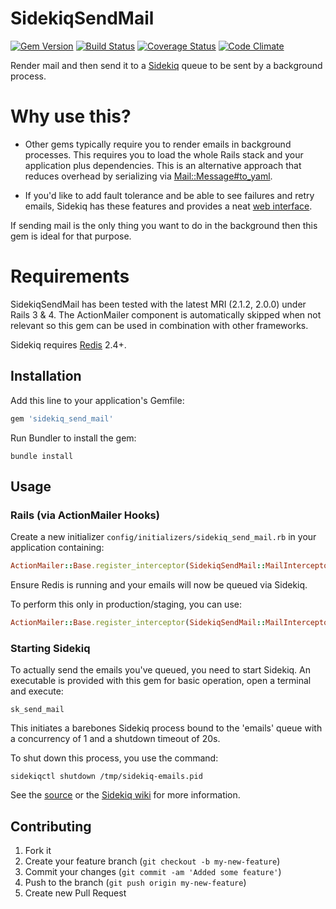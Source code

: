 # SidekiqSendMail

[![Gem Version](https://badge.fury.io/rb/sidekiq_send_mail.svg)](http://badge.fury.io/rb/sidekiq_send_mail)
[![Build Status](https://travis-ci.org/pgeraghty/sidekiq_send_mail.svg?branch=master)](https://travis-ci.org/pgeraghty/sidekiq_send_mail)
[![Coverage Status](https://img.shields.io/coveralls/pgeraghty/sidekiq_send_mail.svg)](https://coveralls.io/r/pgeraghty/sidekiq_send_mail?branch=master)
[![Code Climate](https://codeclimate.com/github/pgeraghty/sidekiq_send_mail.png)](https://codeclimate.com/github/pgeraghty/sidekiq_send_mail)

Render mail and then send it to a [Sidekiq](http://sidekiq.org/) queue to be sent by a background process.

# Why use this?
* Other gems typically require you to render emails in background processes. This requires you to load the whole Rails 
  stack and your application plus dependencies. This is an alternative approach that reduces overhead by 
  serializing via [Mail::Message#to_yaml](https://github.com/mikel/mail/blob/master/lib/mail/message.rb#L1828).

* If you'd like to add fault tolerance and be able to see failures and retry emails, Sidekiq has these features and 
  provides a neat [web interface](https://github.com/mperham/sidekiq/wiki/Monitoring).

If sending mail is the only thing you want to do in the background then this gem is ideal for that purpose. 

# Requirements
SidekiqSendMail has been tested with the latest MRI (2.1.2, 2.0.0) under Rails 3 &amp; 4. 
The ActionMailer component is automatically skipped when not relevant so this gem can be 
used in combination with other frameworks.

Sidekiq requires [Redis](http://redis.io/) 2.4+.

## Installation

Add this line to your application's Gemfile:
```ruby   
gem 'sidekiq_send_mail'
```
    
Run Bundler to install the gem:
```console   
bundle install
```

## Usage
### Rails (via ActionMailer Hooks)
Create a new initializer `config/initializers/sidekiq_send_mail.rb`  in your application containing:

```ruby
ActionMailer::Base.register_interceptor(SidekiqSendMail::MailInterceptor)
```

Ensure Redis is running and your emails will now be queued via Sidekiq.

To perform this only in production/staging, you can use:

```ruby
ActionMailer::Base.register_interceptor(SidekiqSendMail::MailInterceptor) if %w(staging production).include?(Rails.env)
```

### Starting Sidekiq
To actually send the emails you've queued, you need to start Sidekiq. 
An executable is provided with this gem for basic operation, open a terminal and execute:

```console  
sk_send_mail
```
    
This initiates a barebones Sidekiq process bound to the 'emails' queue with a concurrency of 1 and a shutdown timeout of 20s.

To shut down this process, you use the command:

```console
sidekiqctl shutdown /tmp/sidekiq-emails.pid
```

See the [source](https://github.com/pgeraghty/sidekiq_send_mail/blob/master/bin/sk_send_mail) or the 
[Sidekiq wiki](https://github.com/mperham/sidekiq/wiki/Advanced-Options) for more information.
## Contributing

1. Fork it
2. Create your feature branch (`git checkout -b my-new-feature`)
3. Commit your changes (`git commit -am 'Added some feature'`)
4. Push to the branch (`git push origin my-new-feature`)
5. Create new Pull Request
